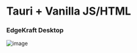 # Tauri + Vanilla JS/HTML

### EdgeKraft Desktop 

![image](https://github.com/user-attachments/assets/cf73b31b-1820-480a-8a66-96e72d0381c8)



